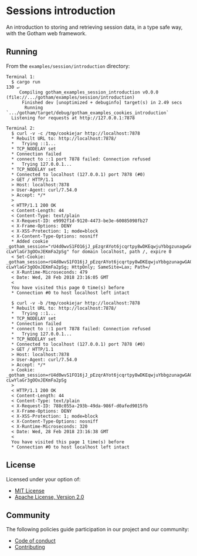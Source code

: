 # Sessions introduction

An introduction to storing and retrieving session data, in a type safe way, with the Gotham web framework.

## Running

From the `examples/session/introduction` directory:

```
Terminal 1:
  $ cargo run                                                                                                                                                                                                                     130 ↵
     Compiling gotham_examples_session_introduction v0.0.0 (file://.../gotham/examples/session/introduction)
      Finished dev [unoptimized + debuginfo] target(s) in 2.49 secs
       Running `.../gotham/target/debug/gotham_examples_cookies_introduction`
  Listening for requests at http://127.0.0.1:7878

Terminal 2:
  $ curl -v -c /tmp/cookiejar http://localhost:7878
  * Rebuilt URL to: http://localhost:7878/
  *   Trying ::1...
  * TCP_NODELAY set
  * Connection failed
  * connect to ::1 port 7878 failed: Connection refused
  *   Trying 127.0.0.1...
  * TCP_NODELAY set
  * Connected to localhost (127.0.0.1) port 7878 (#0)
  > GET / HTTP/1.1
  > Host: localhost:7878
  > User-Agent: curl/7.54.0
  > Accept: */*
  > 
  < HTTP/1.1 200 OK
  < Content-Length: 44
  < Content-Type: text/plain
  < X-Request-ID: e9992f1d-9120-4473-be3e-60085098fb27
  < X-Frame-Options: DENY
  < X-XSS-Protection: 1; mode=block
  < X-Content-Type-Options: nosniff
  * Added cookie _gotham_session="rU4d0wvS1FO16jJ_pEzqrAYot6jcqrtpy8wDKEqwjuYbbgzunagwGA0h0kd6qH-cLwYlaGr3gOOxJEKmFa2pSg" for domain localhost, path /, expire 0
  < Set-Cookie: _gotham_session=rU4d0wvS1FO16jJ_pEzqrAYot6jcqrtpy8wDKEqwjuYbbgzunagwGA0h0kd6qH-cLwYlaGr3gOOxJEKmFa2pSg; HttpOnly; SameSite=Lax; Path=/
  < X-Runtime-Microseconds: 479
  < Date: Wed, 28 Feb 2018 23:16:05 GMT
  < 
  You have visited this page 0 time(s) before
  * Connection #0 to host localhost left intact

  $ curl -v -b /tmp/cookiejar http://localhost:7878
  * Rebuilt URL to: http://localhost:7878/
  *   Trying ::1...
  * TCP_NODELAY set
  * Connection failed
  * connect to ::1 port 7878 failed: Connection refused
  *   Trying 127.0.0.1...
  * TCP_NODELAY set
  * Connected to localhost (127.0.0.1) port 7878 (#0)
  > GET / HTTP/1.1
  > Host: localhost:7878
  > User-Agent: curl/7.54.0
  > Accept: */*
  > Cookie: _gotham_session=rU4d0wvS1FO16jJ_pEzqrAYot6jcqrtpy8wDKEqwjuYbbgzunagwGA0h0kd6qH-cLwYlaGr3gOOxJEKmFa2pSg
  > 
  < HTTP/1.1 200 OK
  < Content-Length: 44
  < Content-Type: text/plain
  < X-Request-ID: 788c055a-293b-49da-986f-d0afed9015fb
  < X-Frame-Options: DENY
  < X-XSS-Protection: 1; mode=block
  < X-Content-Type-Options: nosniff
  < X-Runtime-Microseconds: 320
  < Date: Wed, 28 Feb 2018 23:16:38 GMT
  < 
  You have visited this page 1 time(s) before
  * Connection #0 to host localhost left intact

```

## License

Licensed under your option of:

* [MIT License](../../LICENSE-MIT)
* [Apache License, Version 2.0](../../LICENSE-APACHE)

## Community

The following policies guide participation in our project and our community:

* [Code of conduct](../../CODE_OF_CONDUCT.md)
* [Contributing](../../CONTRIBUTING.md)
